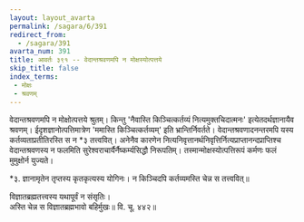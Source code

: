```yaml
---
layout: layout_avarta
permalink: /sagara/6/391
redirect_from:
  - /sagara/391
avarta_num: 391
title: आवर्तः ३९१ -- वेदान्तश्रवणमपि न मोक्षस्योत्पत्तये
skip_title: false
index_terms: 
 - मोक्षः
 - श्रवणम्
---
```


वेदान्तश्रवणमपि न मोक्षोत्पत्तये श्रुतम्। किन्तु 'नैवास्ति किञ्चित्कर्तव्यं नित्यमुक्तचिदात्मनः' इत्येतदर्थज्ञानायैव श्रवणम्। ईदृशज्ञानोत्पत्तिमात्रेण 'ममास्ति किञ्चित्कर्तव्यम्' इति भ्रान्तिर्निवर्तते। वेदान्तश्रवणादनन्तरमपि यस्य कर्तव्यताप्रतीतिरस्ति स न *३ तत्त्ववित्। अनेनैव कारणेन नित्यनिवृत्तानर्थनिवृत्तिर्नित्यप्राप्तानन्दप्राप्तिश्च वेदान्तश्रवणस्य न फलमिति सुरेश्वराचार्यैर्नैष्कर्म्यसिद्धौ निरूपतिम्। तस्मान्मोक्षस्योत्पत्तिरूपं कर्मणः फलं
मुमुक्षोर्न युज्यते।

<div class="footnote" markdown="1">
*३. ज्ञानामृतेन तृप्तस्य कृतकृत्यस्य योगिनः।  
न किञ्चिदपि कर्तव्यमस्ति चेन्न स तत्त्ववित्॥

विज्ञातब्रह्मतत्त्वस्य यथापूर्वं न संसृतिः।  
अस्ति चेन्न स विज्ञातब्रह्मभावो बहिर्मुखः॥ वि. चू. ४४२॥
</div>
